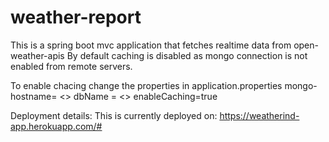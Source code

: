 # weather-report
This is a spring boot mvc application that fetches  realtime data from open-weather-apis
By default caching is disabled as mongo connection is not enabled from remote servers.

To enable chacing change the properties in application.properties
mongo-hostname= <<your mongo hostname>>
dbName = <<your db name>>
enableCaching=true

Deployment details:
This is currently deployed on:
https://weatherind-app.herokuapp.com/#


